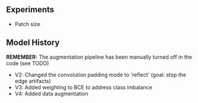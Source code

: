 ## Experiments

* Patch size

## Model History

**REMEMBER:** The augmentation pipeline has been manually turned off in the code (see TODO)

* V2: Changed the convolution padding mode to 'reflect' (goal: stop the edge artifacts)
* V3: Added weighting to BCE to address class imbalance
* V4: Added data augmentation